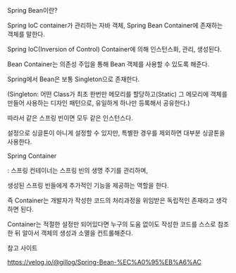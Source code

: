 Spring Bean이란?


Spring IoC container가 관리하는 자바 객체, Spring Bean Container에 존재하는 객체를 말한다.


Spring IoC(Inversion of Control) Container에 의해 인스턴스화, 관리, 생성된다.


Bean Container는 의존성 주입을 통해 Bean 객체를 사용할 수 있도록 해준다.


Spring에서 Bean은 보통 Singleton으로 존재한다.


(Singleton: 어떤 Class가 최초 한번만 메모리를 할당하고(Static) 그 메모리에 객체를 만들어 사용하는 디자인 패턴으로, 유일하게 하나만 등록해서 공유한다.)

따라서 같은 스프링 빈이면 모두 같은 인스턴스다.

설정으로 싱글톤이 아니게 설정할 수 있지만, 특별한 경우를 제외하면 대부분 싱글톤을 사용한다.




Spring Container


: 스프링 컨테이너는 스프링 빈의 생명 주기를 관리하며,


생성된 스프링 빈들에게 추가적인 기능을 제공하는 역할을 한다.


즉 Container는 개발자가 작성한 코드의 처리과정을 위임받은 독립적인 존재라고 생각하면 된다.


Container는 적절한 설정만 되어있다면 누구의 도움 없이도 작성한 코드를 스스로 참조한 뒤 알아서 객체의 생성과 소멸을 컨트롤해준다.






참고 사이트

https://velog.io/@gillog/Spring-Bean-%EC%A0%95%EB%A6%AC
